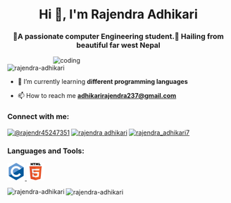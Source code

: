 <h1 align="center">Hi 👋, I'm Rajendra Adhikari</h1>
<h3 align="center">🌟A passionate computer Engineering student.📍 Hailing from beautiful far west Nepal</h3>
<img align="right" alt ="coding" width="400" src="![alt text](image.png)>
<p align="left"> <img src="https://komarev.com/ghpvc/?username=rajendra-adhikari&label=Profile%20views&color=0e75b6&style=flat" alt="rajendra-adhikari" /> </p>

- 🌱 I’m currently learning **different programming languages**

- 📫 How to reach me **adhikarirajendra237@gmail.com**

<h3 align="left">Connect with me:</h3>
<p align="left">
<a href="https://twitter.com/@rajendr45247351" target="blank"><img align="center" src="https://raw.githubusercontent.com/rahuldkjain/github-profile-readme-generator/master/src/images/icons/Social/twitter.svg" alt="@rajendr45247351" height="30" width="40" /></a>
<a href="https://www.facebook.com/Rajendra.Adhikari2018/" target="blank"><img align="center" src="https://raw.githubusercontent.com/rahuldkjain/github-profile-readme-generator/master/src/images/icons/Social/facebook.svg" alt="rajendra adhikari" height="30" width="40" /></a>
<a href="https://instagram.com/rajendra_adhikari7" target="blank"><img align="center" src="https://raw.githubusercontent.com/rahuldkjain/github-profile-readme-generator/master/src/images/icons/Social/instagram.svg" alt="rajendra_adhikari7" height="30" width="40" /></a>
</p>

<h3 align="left">Languages and Tools:</h3>
<p align="left"> <a href="https://www.cprogramming.com/" target="_blank" rel="noreferrer"> <img src="https://raw.githubusercontent.com/devicons/devicon/master/icons/c/c-original.svg" alt="c" width="40" height="40"/> </a> <a href="https://www.w3.org/html/" target="_blank" rel="noreferrer"> <img src="https://raw.githubusercontent.com/devicons/devicon/master/icons/html5/html5-original-wordmark.svg" alt="html5" width="40" height="40"/> </a> </p>

<p><img align="left" src="https://github-readme-stats.vercel.app/api/top-langs?username=rajendra-adhikari&show_icons=true&locale=en&layout=compact" alt="rajendra-adhikari" /></p>

<p>&nbsp;<img align="center" src="https://github-readme-stats.vercel.app/api?username=rajendra-adhikari&show_icons=true&locale=en" alt="rajendra-adhikari" /></p>





